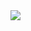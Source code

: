 <img src="https://img.shields.io/badge/Swift-#F05138?style=flat-square&logo=swift&logoColor=white"/>
